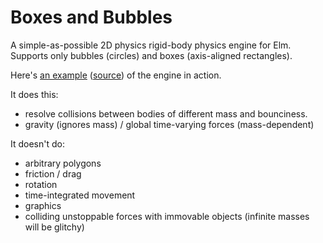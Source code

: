 Boxes and Bubbles
=================

A simple-as-possible 2D physics rigid-body physics engine for Elm.
Supports only bubbles (circles) and boxes (axis-aligned rectangles).

Here's [an example](http://jastice.github.io/boxes-and-bubbles/) ([source](http://jastice.github.io/boxes-and-bubbles/src/Example.elm)) of the engine in action.

It does this:

* resolve collisions between bodies of different mass and bounciness.
* gravity (ignores mass) / global time-varying forces (mass-dependent)

It doesn't do:

* arbitrary polygons
* friction / drag
* rotation
* time-integrated movement
* graphics
* colliding unstoppable forces with immovable objects (infinite masses will be glitchy)
